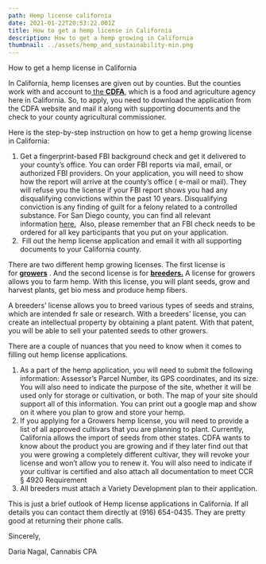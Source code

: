 ```yaml
---
path: Hemp license california
date: 2021-01-22T20:53:22.001Z
title: How to get a hemp license in California
description: How to get a hemp growing in California
thumbnail: ../assets/hemp_and_sustainability-min.png
---
```

How to get a hemp  license in California

In California, hemp licenses are given out by counties. But the counties work with and account to[ the **CDFA**](https://www.cdfa.ca.gov/plant/industrialhemp/faq.html), which is a food and agriculture agency here in California. So, to apply, you need to download the application from the CDFA website and mail it along with supporting documents and the check to your county agricultural commissioner. 

Here is the step-by-step instruction on how to get a hemp growing license in California:

1. Get a fingerprint-based FBI background check and get it delivered to your county’s office. You can order FBI reports via mail, email, or authorized FBI providers. On your application, you will need to show how the report will arrive at the county’s office ( e-mail or mail). They will refuse you the license if your FBI report shows you had any disqualifying convictions within the past 10 years. Disqualifying conviction is any finding of guilt for a felony related to a controlled substance. For San Diego county, you can find all relevant information [here.](https://www.sandiegocounty.gov/content/dam/sdc/awm/docs/IHREGCriminalHistoryReports2020Apr.pdf)  Also, please remember that an FBI check needs to be ordered for all key participants that you put on your application. 
2.  Fill out the hemp license application and email it with all supporting documents to your California county.

There are two different hemp growing licenses. The first license is for **[growers](http://www.cdfa.ca.gov/plant/industrialhemp/docs/registration/IH-RegistrationApplicationPacket-Growers.pdf)** . And the second license is for **[breeders.](http://www.cdfa.ca.gov/plant/industrialhemp/docs/registration/IH-RegistrationApplicationPacket-SeedBreeders.pdf)** A license for growers allows you to farm hemp. With this license, you will plant seeds, grow and harvest plants, get bio mess and produce hemp fibers.

A breeders’ license allows you to breed various types of seeds and strains, which are intended fr sale or research. With a breeders’ license, you can create an intellectual property by obtaining a plant patent. With that patent, you will be able to sell your patented seeds to other growers.

There are a couple of nuances that you need to know when it comes to filling out hemp license applications. 

1. As a part of the hemp application, you will need to submit the following information: Assessor’s Parcel Number, its GPS coordinates, and its size. You will also need to indicate the purpose of the site, whether it will be used only for storage or cultivation, or both. The map of your site should support all of this information. You can print out a google map and show on it where you plan to grow and store your hemp.
2. If you applying for a Growers hemp license, you will need to provide a list of all approved cultivars that you are planning to plant. Currently, California allows the import of seeds from other states. CDFA wants to know about the product you are growing and if they later find out that you were growing a completely different cultivar, they will revoke your license and won’t allow you to renew it. You will also need to indicate if your cultivar is certified and also attach all documentation to meet CCR § 4920 Requirement
3. All breeders must attach a Variety Development plan to their application.



This is just a brief outlook of Hemp license applications in California. If all details you can contact them directly at (916) 654-0435. They are pretty good at returning their phone calls.

Sincerely,

Daria Nagal, Cannabis CPA